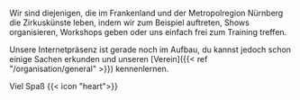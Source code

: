 ---
---

Wir sind diejenigen, die im Frankenland und der Metropolregion Nürnberg die Zirkuskünste leben, indem wir zum Beispiel auftreten, Shows organisieren, Workshops geben oder uns einfach frei zum Training treffen. 

Unsere Internetpräsenz ist gerade noch im Aufbau, du kannst jedoch schon einige Sachen erkunden und unseren [Verein]({{< ref "/organisation/general" >}}) kennenlernen.

Viel Spaß {{< icon "heart">}}